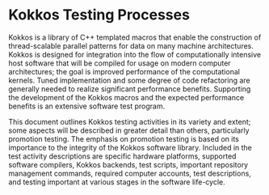 # Kokkos Testing Processes

Kokkos is a library of C++ templated macros that enable the construction of thread-scalable parallel patterns for data on many machine architectures.  Kokkos is designed for integration into the flow of computationally intensive host software that will be compiled for usage on modern computer architectures; the goal is improved performance of the computational kernels. Tuned implementation and some degree of code refactoring are generally needed to realize significant performance benefits. Supporting the development of the Kokkos macros and the expected performance benefits is an extensive software test program.

This document outlines Kokkos testing activities in its variety and extent; some aspects will be described in greater detail than others, particularly promotion testing. The emphasis on promotion testing is based on its importance to the integrity of the Kokkos software library. Included in the test activity descriptions are specific hardware platforms, supported software compilers, Kokkos backends, test scripts, important repository management commands, required computer accounts, test descriptions, and testing important at various stages in the software life-cycle.
